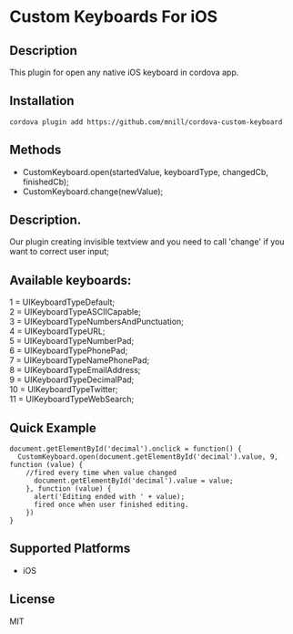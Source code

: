 Custom Keyboards For iOS
======

Description
-------------------
This plugin for open any native iOS keyboard in cordova app.

Installation
-------
~~~
cordova plugin add https://github.com/mnill/cordova-custom-keyboard
~~~

Methods
-------

- CustomKeyboard.open(startedValue, keyboardType, changedCb, finishedCb);
- CustomKeyboard.change(newValue);

Description.
-------
Our plugin creating invisible textview and you need to call 'change' if you want to correct user input;

Available keyboards:
-------
1 =  UIKeyboardTypeDefault;  
2 =  UIKeyboardTypeASCIICapable;  
3 = UIKeyboardTypeNumbersAndPunctuation;  
4 =  UIKeyboardTypeURL;  
5 =  UIKeyboardTypeNumberPad;  
6 =  UIKeyboardTypePhonePad;  
7 =  UIKeyboardTypeNamePhonePad;  
8 =  UIKeyboardTypeEmailAddress;  
9 =  UIKeyboardTypeDecimalPad;  
10 =  UIKeyboardTypeTwitter;  
11 =  UIKeyboardTypeWebSearch;  


Quick Example
-------------
~~~
document.getElementById('decimal').onclick = function() {
  CustomKeyboard.open(document.getElementById('decimal').value, 9, function (value) {
    //fired every time when value changed
      document.getElementById('decimal').value = value;
    }, function (value) {
      alert('Editing ended with ' + value);
      fired once when user finished editing.
    })
}
~~~

Supported Platforms
-------------------

- iOS


License
-------------------

MIT
